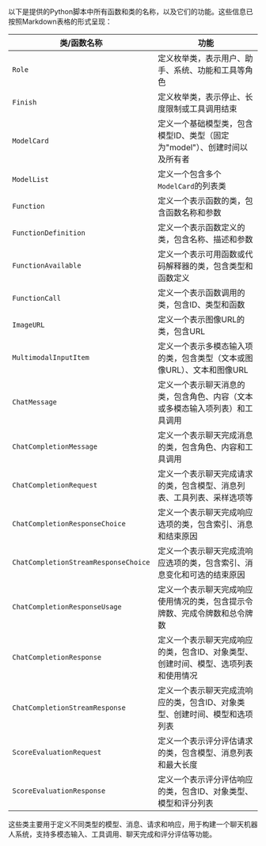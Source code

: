 以下是提供的Python脚本中所有函数和类的名称，以及它们的功能。这些信息已按照Markdown表格的形式呈现：

| 类/函数名称 | 功能 |
| --- | --- |
| `Role` | 定义枚举类，表示用户、助手、系统、功能和工具等角色 |
| `Finish` | 定义枚举类，表示停止、长度限制或工具调用结束 |
| `ModelCard` | 定义一个基础模型类，包含模型ID、类型（固定为"model"）、创建时间以及所有者 |
| `ModelList` | 定义一个包含多个`ModelCard`的列表类 |
| `Function` | 定义一个表示函数的类，包含函数名称和参数 |
| `FunctionDefinition` | 定义一个表示函数定义的类，包含名称、描述和参数 |
| `FunctionAvailable` | 定义一个表示可用函数或代码解释器的类，包含类型和函数定义 |
| `FunctionCall` | 定义一个表示函数调用的类，包含ID、类型和函数 |
| `ImageURL` | 定义一个表示图像URL的类，包含URL |
| `MultimodalInputItem` | 定义一个表示多模态输入项的类，包含类型（文本或图像URL）、文本和图像URL |
| `ChatMessage` | 定义一个表示聊天消息的类，包含角色、内容（文本或多模态输入项列表）和工具调用 |
| `ChatCompletionMessage` | 定义一个表示聊天完成消息的类，包含角色、内容和工具调用 |
| `ChatCompletionRequest` | 定义一个表示聊天完成请求的类，包含模型、消息列表、工具列表、采样选项等 |
| `ChatCompletionResponseChoice` | 定义一个表示聊天完成响应选项的类，包含索引、消息和结束原因 |
| `ChatCompletionStreamResponseChoice` | 定义一个表示聊天完成流响应选项的类，包含索引、消息变化和可选的结束原因 |
| `ChatCompletionResponseUsage` | 定义一个表示聊天完成响应使用情况的类，包含提示令牌数、完成令牌数和总令牌数 |
| `ChatCompletionResponse` | 定义一个表示聊天完成响应的类，包含ID、对象类型、创建时间、模型、选项列表和使用情况 |
| `ChatCompletionStreamResponse` | 定义一个表示聊天完成流响应的类，包含ID、对象类型、创建时间、模型和选项列表 |
| `ScoreEvaluationRequest` | 定义一个表示评分评估请求的类，包含模型、消息列表和最大长度 |
| `ScoreEvaluationResponse` | 定义一个表示评分评估响应的类，包含ID、对象类型、模型和评分列表 |

这些类主要用于定义不同类型的模型、消息、请求和响应，用于构建一个聊天机器人系统，支持多模态输入、工具调用、聊天完成和评分评估等功能。
